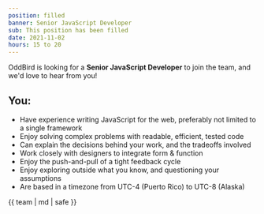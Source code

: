 ```yaml
---
position: filled
banner: Senior JavaScript Developer
sub: This position has been filled
date: 2021-11-02
hours: 15 to 20
---
```


OddBird is looking for a **Senior JavaScript Developer** to join the team,
and we'd love to hear from you!

## You:

- Have experience writing JavaScript for the web, preferably not limited to a
  single framework
- Enjoy solving complex problems with readable, efficient, tested code
- Can explain the decisions behind your work, and the tradeoffs involved
- Work closely with designers to integrate form & function
- Enjoy the push-and-pull of a tight feedback cycle
- Enjoy exploring outside what you know, and questioning your assumptions
- Are based in a timezone from UTC-4 (Puerto Rico) to UTC-8 (Alaska)

{{ team | md | safe }}
